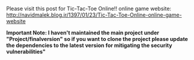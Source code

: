 Please visit this post for Tic-Tac-Toe Online!! online game website:
http://navidmalek.blog.ir/1397/01/23/Tic-Tac-Toe-Online-online-game-website

**Important Note: I haven't maintained the main project under "Project/finalversion" so if you want to clone the project please update the dependencies to the latest version for mitigating the security vulnerabilities"**
